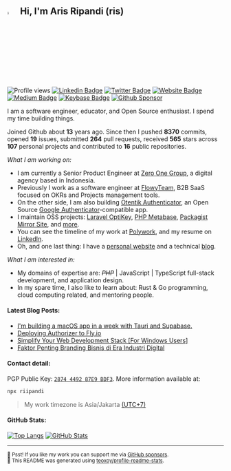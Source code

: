 <!-- <img src="https://media.giphy.com/media/SWoSkN6DxTszqIKEqv/giphy.gif" alt="Aris Ripandi"> -->

## <img src="https://media.giphy.com/media/hvRJCLFzcasrR4ia7z/giphy.gif" width="4%" /> &nbsp;Hi, I'm Aris Ripandi (ris)

![Profile views](https://komarev.com/ghpvc/?username=riipandi&color=blueviolet&style=flat)
[![Linkedin Badge](https://img.shields.io/badge/-aris--ripandi-blue?style=flat&logo=Linkedin&logoColor=white&link=https://www.linkedin.com/in/aris-ripandi/)](https://www.linkedin.com/in/aris-ripandi)
[![Twitter Badge](https://img.shields.io/badge/-%40riipandi-1ca0f1?style=flat&labelColor=0890f0&logo=twitter&logoColor=white)](https://twitter.com/riipandi)
[![Website Badge](https://img.shields.io/badge/ripandis.com-4384ff?style=flat&logo=appveyor&logoColor=white&link=https://ripandis.com/)](https://ripandis.com/)
[![Medium Badge](https://img.shields.io/badge/Medium-2e3030?style=flat&logo=medium&logoColor=white)](https://medium.com/@riipandi/)
[![Keybase Badge](https://img.shields.io/badge/-%40riipandi-3663ea?style=flat&labelColor=182d6e&logo=keybase&logoColor=white)](https://keybase.io/riipandi)
[![Github Sponsor](https://img.shields.io/static/v1?color=26B643&label=Sponsor&message=%E2%9D%A4&logo=GitHub&style=flat)](https://github.com/sponsors/riipandi)

I am a software engineer, educator, and Open Source enthusiast. I spend my time building things.

Joined Github about **13** years ago. Since then I pushed **8370** commits,
opened **19** issues, submitted **264** pull requests, received **565**
stars across **107** personal projects and contributed to **16**
public repositories.

_What I am working on:_

-   I am currently a Senior Product Engineer at [Zero One Group](https://zero-one-group.com/technology/), a digital agency based in Indonesia.
-   Previously I work as a software engineer at [FlowyTeam](https://www.flowyteam.com/), B2B SaaS focused on OKRs and Projects management tools.
-   On the other side, I am also building [Otentik Authenticator](https://otentik.app/), an Open Source [Google Authenticator](https://support.google.com/accounts/answer/1066447?hl=en&co=GENIE.Platform%3DAndroid)-compatible app.
-   I maintain OSS projects: [Laravel OptiKey](https://github.com/riipandi/laravel-optikey), [PHP Metabase](https://github.com/riipandi/php-metabase), [Packagist Mirror Site](https://packagist.pages.dev/), and [more](https://github.com/riipandi?tab=repositories&q=&type=source).
-   You can see the timeline of my work at [Polywork](https://poly.work/aris), and my resume on [LinkedIn](https://www.linkedin.com/in/aris-ripandi/).
-   Oh, and one last thing: I have a [personal website](https://ripandis.com/) and a technical [blog](https://riipandi.hashnode.dev/).

_What I am interested in:_

-   My domains of expertise are: ~~_PHP_~~ | JavaScript | TypeScript full-stack development, and application design.
-   In my spare time, I also like to learn about: Rust & Go programming, cloud computing related, and mentoring people.

#### Latest Blog Posts:

<!-- BLOG-POST-LIST:START -->
- [I&#39;m building a macOS app in a week with Tauri and Supabase.](https://dev.to/aris/im-building-a-macos-app-in-a-week-with-tauri-and-supabase-4i4n)
- [Deploying Authorizer to Fly.io](https://dev.to/aris/deploying-authorizer-to-flyio-2mem)
- [Simplify Your Web Development Stack [For Windows Users]](https://dev.to/aris/simplify-your-web-development-stack-for-windows-users-abo)
- [Faktor Penting Branding Bisnis di Era Industri Digital](https://dev.to/aris/faktor-penting-branding-bisnis-di-era-industri-digital-43ho)
<!-- BLOG-POST-LIST:END -->

#### Contact detail:

PGP Public Key: [`2874 4492 87E9 BDF3`](https://keybase.io/riipandi/pgp_keys.asc). More information available at:

```sh
npx riipandi
```

> My work timezone is Asia/Jakarta <a href="https://time.is/UTC+7" target="_blank" rel="noopener noreferrer">(UTC+7)</a>

#### GitHub Stats:

[![Top Langs](https://github-readme-stats.vercel.app/api/top-langs/?username=riipandi&layout=compact&hide_border=true&card_width=280)](https://s.id/1vBYf)
[![GitHub Stats](https://github-readme-stats.vercel.app/api?username=riipandi&hide_border=true&hide_title=true&show_icons=false&locale=en&theme=vue&text_bold=false&card_width=390)](https://s.id/1vBYA)

<!-- ![PHP](https://img.shields.io/static/v1?style=flat-square&label=%E2%A0%80&color=555&labelColor=%234F5D95&message=PHP%EF%B8%B158.5%25)
![JavaScript](https://img.shields.io/static/v1?style=flat-square&label=%E2%A0%80&color=555&labelColor=%23f1e05a&message=JavaScript%EF%B8%B110%25)
![HTML](https://img.shields.io/static/v1?style=flat-square&label=%E2%A0%80&color=555&labelColor=%23e34c26&message=HTML%EF%B8%B16.2%25)
![Go](https://img.shields.io/static/v1?style=flat-square&label=%E2%A0%80&color=555&labelColor=%2300ADD8&message=Go%EF%B8%B15.7%25)
![CSS](https://img.shields.io/static/v1?style=flat-square&label=%E2%A0%80&color=555&labelColor=%23663399&message=CSS%EF%B8%B15.4%25)
![TypeScript](https://img.shields.io/static/v1?style=flat-square&label=%E2%A0%80&color=555&labelColor=%233178c6&message=TypeScript%EF%B8%B15.4%25)
![C#](https://img.shields.io/static/v1?style=flat-square&label=%E2%A0%80&color=555&labelColor=%23178600&message=C%23%EF%B8%B13.8%25)
![Other](https://img.shields.io/static/v1?style=flat-square&label=%E2%A0%80&color=555&labelColor=%23ededed&message=Other%EF%B8%B14.5%25)
 -->

---

<sub>🤫 Psst! If you like my work you can support me via [GitHub sponsors](https://github.com/sponsors/riipandi).
<br/>🤖 This README was generated using [teoxoy/profile-readme-stats](https://github.com/marketplace/actions/profile-readme-stats).</sub>
